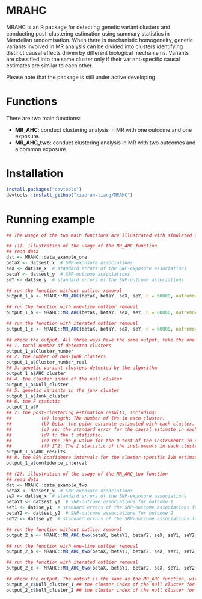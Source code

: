 # MRAHC
MRAHC is an R package for detecting genetic variant clusters and conducting post-clustering estimation using summary statistics in Mendelian randomisation. When there is mechanistic homogeneity, genetic variants involved in MR analysis can be divided into clusters identifying distinct causal effects driven by different biological mechanisms. Variants are classified into the same cluster only if their variant-specific causal estimates are similar to each other.

Please note that the package is still under active developing.

# Functions
There are two main functions:

- **MR_AHC**: conduct clustering analysis in MR with one outcome and one exposure.
- **MR_AHC_two**: conduct clustering analysis in MR with two outcomes and a common exposure.

# Installation

```R
install.packages("devtools")
devtools::install_github("xiaoran-liang/MRAHC")
```

# Running example
```R
## The usage of the two main functions are illustrated with simulated data generated with sample size = 60000

## (1). illustration of the usage of the MR_AHC function
## read data
dat <- MRAHC::data_example_one
betaX <- dat$est_x  # SNP-exposure associations
seX <- dat$se_x  # standard errors of the SNP-exposure associations
betaY <- dat$est_y  # SNP-outcome associations
seY <- dat$se_y  # standard errors of the SNP-outcome associations

## run the function without outlier removal
output_1_a <- MRAHC::MR_AHC(betaX, betaY, seX, seY, n = 60000, outremove = FALSE)

## run the function with one-time outlier removal
output_1_b <- MRAHC::MR_AHC(betaX, betaY, seX, seY, n = 60000, outremove = TRUE, iter = FALSE)

## run the function with iterated outlier removal
output_1_c <- MRAHC::MR_AHC(betaX, betaY, seX, seY, n = 60000, outremove = TRUE, iter = TRUE)

## check the output. All three ways have the same output, take the one without outlier removal as an example:
## 1. total number of detected clusters
output_1_a$Cluster_number
## 2. the number of non-junk clusters
output_1_a$Cluster_number_real
## 3. genetic variant clusters detected by the algorithm
output_1_a$AHC_cluster
## 4. the cluster index of the null cluster
output_1_a$Null_cluster
## 5. genetic variants in the junk cluster
output_1_a$Junk_cluster
## 6. the F statstic
output_1_a$F
## 7. the post-clustering estimation results, including:
##           (a) length: The number of IVs in each cluster.
##           (b) beta: the point estimate estimated with each cluster.
##           (c) se: the standard error for the causal estimate in each cluster
##           (d) t: the t statistic.
##           (e) Qp: The p-value for the Q test of the instruments in each cluster.
##           (f) I^2: The I statistic of the instruments in each cluster.
output_1_a$AHC_results
## 8. the 95% confidence intervals for the cluster-specific IVW estimates
output_1_a$confidence_interval

## (2). illustration of the usage of the MR_AHC_two function
## read data
dat <- MRAHC::data_example_two
betaX <- dat$est_x  # SNP-exposure associations
seX <- dat$se_x  # standard errors of the SNP-exposure associations
betaY1 <- dat$est_y1  # SNP-outcome associations for outcome 1
seY1 <- dat$se_y1  # standard errors of the SNP-outcome associations for outcome 1
betaY2 <- dat$est_y2  # SNP-outcome associations for outcome 2
seY2 <- dat$se_y2  # standard errors of the SNP-outcome associations for outcome 2

## run the function without outlier removal
output_2_a <- MRAHC::MR_AHC_two(betaX, betaY1, betaY2, seX, seY1, seY2, n = 60000, outremove = FALSE)

## run the function with one-time outlier removal
output_2_b <- MRAHC::MR_AHC_two(betaX, betaY1, betaY2, seX, seY1, seY2, n = 60000, outremove = TRUE, iter = FALSE)

## run the function with iterated outlier removal
output_2_c <- MRAHC::MR_AHC_two(betaX, betaY1, betaY2, seX, seY1, seY2, n = 60000, outremove = TRUE, iter = TRUE)

## check the output. The output is the same as the MR_AHC function, with the exception of the null cluster results:
output_2_c$Null_cluster_1 ## the cluster index of the null cluster for outcome 1
output_2_c$Null_cluster_2 ## the cluster index of the null cluster for outcome 2

```

